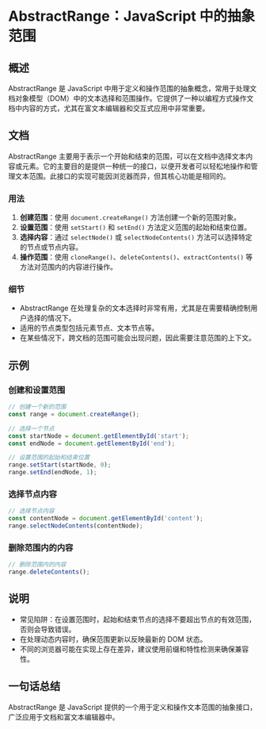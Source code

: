 <!--
Meta Description: # AbstractRange：JavaScript 中的抽象范围 ## 概述 AbstractRange 是 JavaScript 中用于定义和操作范围的抽象概念，常用于处理文档对象模型（DOM）中的文本选择和范围操作。它提供了一种以编程方式操作文档中内容的方式，尤其在富文本编辑器和交互式应用中非...
Meta Keywords: javascript, abstractrange, document, range, const
-->

# AbstractRange：JavaScript 中的抽象范围

## 概述
AbstractRange 是 JavaScript 中用于定义和操作范围的抽象概念，常用于处理文档对象模型（DOM）中的文本选择和范围操作。它提供了一种以编程方式操作文档中内容的方式，尤其在富文本编辑器和交互式应用中非常重要。

## 文档
AbstractRange 主要用于表示一个开始和结束的范围，可以在文档中选择文本内容或元素。它的主要目的是提供一种统一的接口，以便开发者可以轻松地操作和管理文本范围。此接口的实现可能因浏览器而异，但其核心功能是相同的。

### 用法
1. **创建范围**：使用 `document.createRange()` 方法创建一个新的范围对象。
2. **设置范围**：使用 `setStart()` 和 `setEnd()` 方法定义范围的起始和结束位置。
3. **选择内容**：通过 `selectNode()` 或 `selectNodeContents()` 方法可以选择特定的节点或节点内容。
4. **操作范围**：使用 `cloneRange()`、`deleteContents()`、`extractContents()` 等方法对范围内的内容进行操作。

### 细节
- AbstractRange 在处理复杂的文本选择时非常有用，尤其是在需要精确控制用户选择的情况下。
- 适用的节点类型包括元素节点、文本节点等。
- 在某些情况下，跨文档的范围可能会出现问题，因此需要注意范围的上下文。

## 示例
### 创建和设置范围
```javascript
// 创建一个新的范围
const range = document.createRange();

// 选择一个节点
const startNode = document.getElementById('start');
const endNode = document.getElementById('end');

// 设置范围的起始和结束位置
range.setStart(startNode, 0);
range.setEnd(endNode, 1);
```

### 选择节点内容
```javascript
// 选择节点内容
const contentNode = document.getElementById('content');
range.selectNodeContents(contentNode);
```

### 删除范围内的内容
```javascript
// 删除范围内的内容
range.deleteContents();
```

## 说明
- 常见陷阱：在设置范围时，起始和结束节点的选择不要超出节点的有效范围，否则会导致错误。
- 在处理动态内容时，确保范围更新以反映最新的 DOM 状态。
- 不同的浏览器可能在实现上存在差异，建议使用前缀和特性检测来确保兼容性。

## 一句话总结
AbstractRange 是 JavaScript 提供的一个用于定义和操作文本范围的抽象接口，广泛应用于文档和富文本编辑器中。